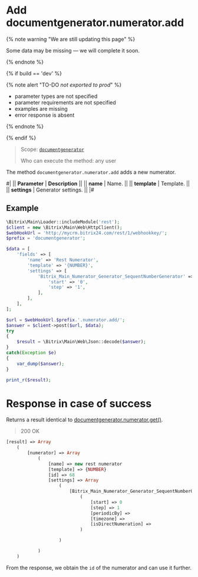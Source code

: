 # Add documentgenerator.numerator.add

{% note warning "We are still updating this page" %}

Some data may be missing — we will complete it soon.

{% endnote %}

{% if build == 'dev' %}

{% note alert "TO-DO _not exported to prod_" %}

- parameter types are not specified
- parameter requirements are not specified
- examples are missing
- error response is absent

{% endnote %}

{% endif %}

> Scope: [`documentgenerator`](../../scopes/permissions.md)
>
> Who can execute the method: any user

The method `documentgenerator.numerator.add` adds a new numerator.

#|
|| **Parameter** | **Description** ||
|| **name** | Name. ||
|| **template** | Template. ||
|| **settings** | Generator settings. ||
|#

## Example

```php
\Bitrix\Main\Loader::includeModule('rest');
$client = new \Bitrix\Main\Web\HttpClient();
$webHookUrl = 'http://mycrm.bitrix24.com/rest/1/webhookkey/';
$prefix = 'documentgenerator';

$data = [
    'fields' => [
        'name' => 'Rest Numerator',
        'template' => '{NUMBER}',
        'settings' => [
            'Bitrix_Main_Numerator_Generator_SequentNumberGenerator' => [
                'start' => '0',
                'step' => '1',
            ],
        ],
    ],
];

$url = $webHookUrl.$prefix.'.numerator.add/';
$answer = $client->post($url, $data);
try
{
    $result = \Bitrix\Main\Web\Json::decode($answer);
}
catch(Exception $e)
{
    var_dump($answer);
}

print_r($result);
```

# Response in case of success

Returns a result identical to [documentgenerator.numerator.get()](./document-generator-numerator-get.md).

> 200 OK

```php
[result] => Array
    (
        [numerator] => Array
            (
                [name] => new rest numerator
                [template] => {NUMBER}
                [id] => 68
                [settings] => Array
                    (
                        [Bitrix_Main_Numerator_Generator_SequentNumberGenerator] => Array
                            (
                                [start] => 0
                                [step] => 1
                                [periodicBy] =>
                                [timezone] =>
                                [isDirectNumeration] =>
                            )

                    )

            )
    )
```

From the response, we obtain the `id` of the numerator and can use it further.